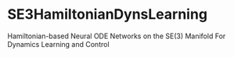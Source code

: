 # SE3HamiltonianDynsLearning
Hamiltonian-based Neural ODE Networks on the SE(3) Manifold For Dynamics Learning and Control
